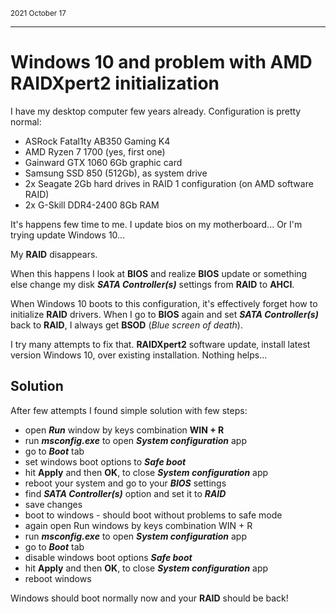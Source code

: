 <small>2021 October 17</small>

---

# Windows 10 and problem with AMD RAIDXpert2 initialization

I have my desktop computer few years already. Configuration is pretty normal:

- ASRock Fatal1ty AB350 Gaming K4
- AMD Ryzen 7 1700 (yes, first one)
- Gainward GTX 1060 6Gb graphic card
- Samsung SSD 850 (512Gb), as system drive
- 2x Seagate 2Gb hard drives in RAID 1 configuration (on AMD software RAID)
- 2x G-Skill DDR4-2400 8Gb RAM

It's happens few time to me. I update bios on my motherboard... Or I'm trying update 
Windows 10...

My **RAID** disappears.

When this happens I look at **BIOS** and realize **BIOS** update or something else change my 
disk **_SATA Controller(s)_** settings from **RAID** to **AHCI**.   

When Windows 10 boots to this configuration, it's effectively forget how to 
initialize **RAID** drivers. When I go to **BIOS** again and set **_SATA Controller(s)_** 
back to **RAID**, I always get **BSOD** (_Blue screen of death_).


I try many attempts to fix that. **RAIDXpert2** software update, install latest version 
Windows 10,  over existing installation. Nothing helps...

## Solution

After few attempts I found simple solution with few steps:

- open **_Run_** window by keys combination **WIN + R**
- run **_msconfig.exe_** to open **_System configuration_** app
- go to **_Boot_** tab
- set windows boot options to **_Safe boot_**
- hit **Apply** and then **OK**, to close **_System configuration_** app
- reboot your system and go to your **_BIOS_** settings
- find **_SATA Controller(s)_** option and set it to **_RAID_**
- save changes
- boot to windows - should boot without problems to safe mode
- again open Run windows by keys combination WIN + R
- run **_msconfig.exe_** to open **_System configuration_** app
- go to **_Boot_** tab
- disable windows boot options **_Safe boot_**
- hit **Apply** and then **OK**, to close **_System configuration_** app
- reboot windows

Windows should boot normally now and your **RAID** should be back!



